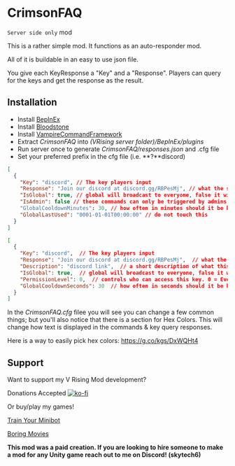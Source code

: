 # CrimsonFAQ
`Server side only` mod 

This is a rather simple mod. It functions as an auto-responder mod.

All of it is buildable in an easy to use json file. 

You give each KeyResponse a "Key" and a "Response". Players can query for the keys and get the response as the result. 

## Installation
* Install [BepInEx](https://v-rising.thunderstore.io/package/BepInEx/BepInExPack_V_Rising/)
* Install [Bloodstone](https://thunderstore.io/c/v-rising/p/deca/Bloodstone/)
* Install [VampireCommandFramework](https://thunderstore.io/c/v-rising/p/deca/VampireCommandFramework/)
* Extract _CrimsonFAQ_ into _(VRising server folder)/BepInEx/plugins_
* Run server once to generate _CrimsonFAQ/responses.json_ and .cfg file
* Set your preferred prefix in the cfg file (i.e. **?**discord)

```json
[
  {
    "Key": "discord", // The key players input
    "Response": "Join our discord at discord.gg/RBPesMj", // what the server responds with
    "IsGlobal": true, // global will broadcast to everyone, false it will be private only
    "IsAdmin": false // these commands can only be triggered by admins (a trusted list is also maintained if you want specified users to access them; always global)
    "GlobalCooldownMinutes": 30, // how often in minutes should it be broadcast global? If it is spammed, subsequential requests will be displayed only to requester
    "GlobalLastUsed": "0001-01-01T00:00:00" // do not touch this
  }
]

[
  {
    "Key": "discord",  // The key players input
    "Response": "Join our discord at discord.gg/RBPesMj",  // what the server responds with
    "Description": "discord link",  // a short description of what this displays; used for the .faq list command
    "IsGlobal": true,  // global will broadcast to everyone, false it will be private only
    "PermissionLevel": 0,  // controls who can access this key. 0 = Everyone, 1 = Trusted, 2 = Admin
    "GlobalCooldownSeconds": 30  // how often in seconds should it be broadcast global? If it is spammed, subsequential requests will be displayed only to requester
  }
]
```

In the _CrimsonFAQ.cfg_ filee you will see you can change a few common things; but you'll also notice that there is a section for Hex Colors.
This will change how text is displayed in the commands & key query responses.

Here is a way to easily pick hex colors: https://g.co/kgs/DxWQHt4

## Support

Want to support my V Rising Mod development? 

Donations Accepted
[![ko-fi](https://ko-fi.com/img/githubbutton_sm.svg)](https://ko-fi.com/skytech6)

Or buy/play my games! 

[Train Your Minibot](https://store.steampowered.com/app/713740/Train_Your_Minibot/) 

[Boring Movies](https://store.steampowered.com/app/1792500/Boring_Movies/)

**This mod was a paid creation. If you are looking to hire someone to make a mod for any Unity game reach out to me on Discord! (skytech6)**